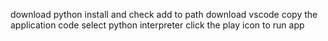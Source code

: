 download python 
install and check add to path
download vscode
copy the application code
select python interpreter
click the play icon to run app
